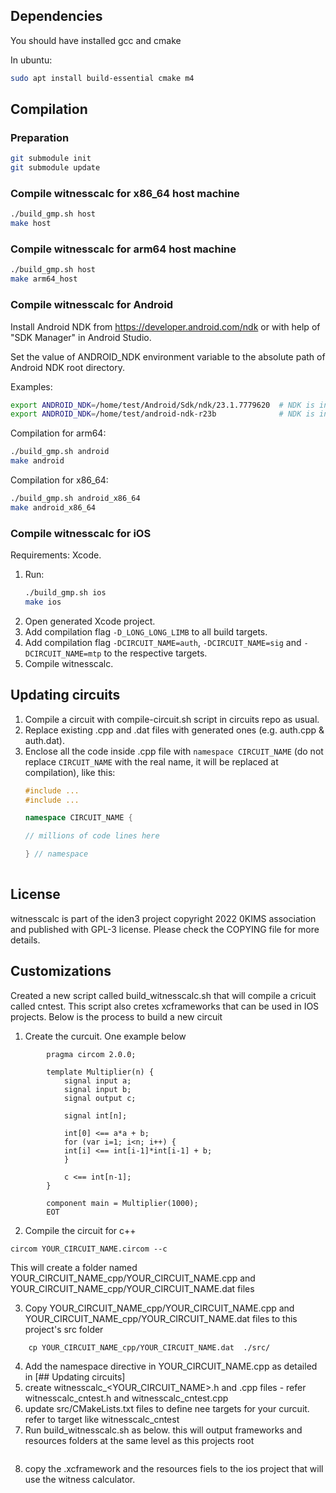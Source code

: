 ## Dependencies

You should have installed gcc and cmake

In ubuntu:

```sh
sudo apt install build-essential cmake m4
```

## Compilation

### Preparation
```sh
git submodule init
git submodule update
```

### Compile witnesscalc for x86_64 host machine

```sh
./build_gmp.sh host
make host
```

### Compile witnesscalc for arm64 host machine

```sh
./build_gmp.sh host
make arm64_host
```

### Compile witnesscalc for Android

Install Android NDK from https://developer.android.com/ndk or with help of "SDK Manager" in Android Studio.

Set the value of ANDROID_NDK environment variable to the absolute path of Android NDK root directory.

Examples:

```sh
export ANDROID_NDK=/home/test/Android/Sdk/ndk/23.1.7779620  # NDK is installed by "SDK Manager" in Android Studio.
export ANDROID_NDK=/home/test/android-ndk-r23b              # NDK is installed as a stand-alone package.
```

Compilation for arm64:

```sh
./build_gmp.sh android
make android
```

Compilation for x86_64:

```sh
./build_gmp.sh android_x86_64
make android_x86_64
```

### Compile witnesscalc for iOS

Requirements: Xcode.

1. Run:
    ````sh
    ./build_gmp.sh ios
    make ios
    ````
2. Open generated Xcode project. 
3. Add compilation flag `-D_LONG_LONG_LIMB` to all build targets.
4. Add compilation flag `-DCIRCUIT_NAME=auth`, `-DCIRCUIT_NAME=sig` and `-DCIRCUIT_NAME=mtp` to the respective targets.
5. Compile witnesscalc.

## Updating circuits
1. Compile a circuit with compile-circuit.sh script in circuits repo as usual.
2. Replace existing <circuitname>.cpp and <circuitname>.dat files with generated ones (e.g. auth.cpp & auth.dat).
3. Enclose all the code inside <circuitname>.cpp file with `namespace CIRCUIT_NAME` (do not replace `CIRCUIT_NAME` with the real name, it will be replaced at compilation), like this:
   ```c++
   #include ... 
   #include ... 
   
   namespace CIRCUIT_NAME {
   
   // millions of code lines here
   
   } // namespace
    
   ```

## License

witnesscalc is part of the iden3 project copyright 2022 0KIMS association and published with GPL-3 license. Please check the COPYING file for more details.

## Customizations
Created a new script called build_witnesscalc.sh that will compile a cricuit called cntest. This script also cretes xcframeworks that can be used in IOS projects. Below is the process to build a new circuit

1. Create the curcuit. One example below

````cat <<EOT > YOUR_CIRCUIT_NAME.circom
		pragma circom 2.0.0;

		template Multiplier(n) {
		    signal input a;
		    signal input b;
		    signal output c;

		    signal int[n];

		    int[0] <== a*a + b;
		    for (var i=1; i<n; i++) {
		    int[i] <== int[i-1]*int[i-1] + b;
		    }

		    c <== int[n-1];
		}

		component main = Multiplier(1000);
		EOT
````
2. Compile the circuit for c++
```
circom YOUR_CIRCUIT_NAME.circom --c
```
This will create a folder named YOUR_CIRCUIT_NAME_cpp/YOUR_CIRCUIT_NAME.cpp and YOUR_CIRCUIT_NAME_cpp/YOUR_CIRCUIT_NAME.dat files

3. Copy YOUR_CIRCUIT_NAME_cpp/YOUR_CIRCUIT_NAME.cpp and YOUR_CIRCUIT_NAME_cpp/YOUR_CIRCUIT_NAME.dat files to this project's src folder

```cp YOUR_CIRCUIT_NAME_cpp/YOUR_CIRCUIT_NAME.cpp ./src/
    cp YOUR_CIRCUIT_NAME_cpp/YOUR_CIRCUIT_NAME.dat  ./src/
```
4. Add the namespace directive in YOUR_CIRCUIT_NAME.cpp as detailed in [## Updating circuits]
5. create witnesscalc_<YOUR_CIRCUIT_NAME>.h and .cpp files - refer witnesscalc_cntest.h and witnesscalc_cntest.cpp
6. update src/CMakeLists.txt files to define nee targets for your curcuit. refer to target like witnesscalc_cntest
7. Run build_witnesscalc.sh as below. this will output frameworks and resources  folders at the same level as this projects root

```./build_witnesscalc.sh
```
8. copy the .xcframework and the resources fiels to the ios project that will use the witness calculator. 
